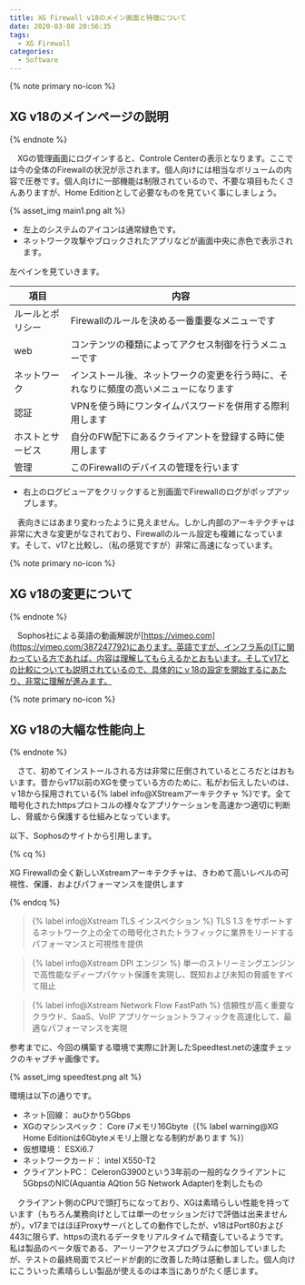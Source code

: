 ```yaml
---
title: XG Firewall v18のメイン画面と特徴について
date: 2020-03-08 20:56:35
tags:
  - XG Firewall
categories:
  - Software
---
```

{% note primary no-icon %}

## XG v18のメインページの説明

{% endnote %}

 　XGの管理画面にログインすると、Controle Centerの表示となります。ここでは今の全体のFirewallの状況が示されます。個人向けには相当なボリュームの内容で圧巻です。個人向けに一部機能は制限されているので、不要な項目もたくさんありますが、Home Editionとして必要なものを見ていく事にしましょう。
 <!-- more -->
{% asset_img main1.png alt %}

- 左上のシステムのアイコンは通常緑色です。
- ネットワーク攻撃やブロックされたアプリなどが画面中央に赤色で表示されます。

左ペインを見ていきます。

| 項目             | 内容                                                                                 |
| ---------------- | ------------------------------------------------------------------------------------ |
| ルールとポリシー | Firewallのルールを決める一番重要なメニューです                                       |
| web              | コンテンツの種類によってアクセス制御を行うメニューです                               |
| ネットワーク     | インストール後、ネットワークの変更を行う時に、それなりに頻度の高いメニューになります |
| 認証             | VPNを使う時にワンタイムパスワードを併用する際利用します                              |
| ホストとサービス | 自分のFW配下にあるクライアントを登録する時に使用します                               |
| 管理             | このFirewallのデバイスの管理を行います                                               |

- 右上のログビューアをクリックすると別画面でFirewallのログがポップアップします。

 　表向きにはあまり変わったように見えません。しかし内部のアーキテクチャは非常に大きな変更がなされており、Firewallのルール設定も複雑になっています。そして、v17と比較し、（私の感覚ですが）非常に高速になっています。

{% note primary no-icon %}

## XG v18の変更について

{% endnote %}

　Sophos社による英語の動画解説が[https://vimeo.com](https://vimeo.com/387247792)にあります。英語ですが、インフラ系のITに関わっている方であれば、内容は理解してもらえるかとおもいます。そしてv17との比較についても説明されているので、具体的にｖ18の設定を開始するにあたり、非常に理解が進みます。

{% note primary no-icon %}

## XG v18の大幅な性能向上

{% endnote %}

　さて、初めてインストールされる方は非常に圧倒されているところだとはおもいます。昔からv17以前のXGを使っている方のために、私がお伝えしたいのは、ｖ18から採用されている{% label info@XStreamアーキテクチャ %}です。全て暗号化されたhttpsプロトコルの様々なアプリケーションを高速かつ適切に判断し、脅威から保護する仕組みとなっています。

以下、Sophosのサイトから引用します。

{% cq %} 

XG Firewallの全く新しいXstreamアーキテクチャは、きわめて高いレベルの可視性、保護、およびパフォーマンスを提供します

{% endcq %} 

>{% label info@Xstream  TLS インスペクション %}
>TLS 1.3 をサポートするネットワーク上の全ての暗号化されたトラフィックに業界をリードするパフォーマンスと可視性を提供

>{% label info@Xstream  DPI エンジン %}
>単一のストリーミングエンジンで高性能なディープパケット保護を実現し、既知および未知の脅威をすべて阻止

>{% label info@Xstream  Network Flow FastPath %}
>信頼性が高く重要なクラウド、SaaS、VoIP アプリケーショントラフィックを高速化して、最適なパフォーマンスを実現

参考までに、今回の構築する環境で実際に計測したSpeedtest.netの速度チェックのキャプチャ画像です。

{% asset_img speedtest.png alt %}

環境は以下の通りです。

- ネット回線： auひかり5Gbps
- XGのマシンスペック： Core i7メモリ16Gbyte（{% label warning@XG Home Editionは6Gbyteメモリ上限となる制約があります %}）
- 仮想環境： ESXi6.7
- ネットワークカード： intel X550-T2
- クライアントPC： CeleronG3900という3年前の一般的なクライアントに5GbpsのNIC(Aquantia AQtion 5G Network Adapter)を刺したもの

　クライアント側のCPUで頭打ちになっており、XGは素晴らしい性能を持っています（もちろん業務向けとしては単一のセッションだけで評価は出来ませんが）。v17まではほぼProxyサーバとしての動作でしたが、v18はPort80および443に限らず、httpsの流れるデータをリアルタイムで精査しているようです。私は製品のベータ版である、アーリーアクセスプログラムに参加していましたが、テストの最終局面でスピードが劇的に改善した時は感動しました。個人向けにこういった素晴らしい製品が使えるのは本当にありがたく感じます。
